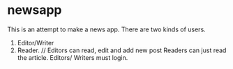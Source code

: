 # newsapp
This is an attempt to make a news app.
There are two kinds of users.
1. Editor/Writer
2. Reader.
//
 Editors can read, edit and add new post
 Readers can just read the article.
 Editors/ Writers must login.
